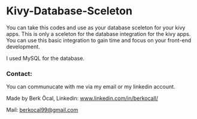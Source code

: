# Kivy-Database-Sceleton
You can take this codes and use as your database sceleton for your kivy apps.
This is only a sceleton for the database integration for the kivy apps. You can use this basic integration to gain time and focus on your front-end development.

I used MySQL for the database.

### Contact:

You can communucate with me via my email or my linkedin account.


Made by Berk Öcal, Linkedin: www.linkedin.com/in/berkocall/

Mail: berkocal99@gmail.com

